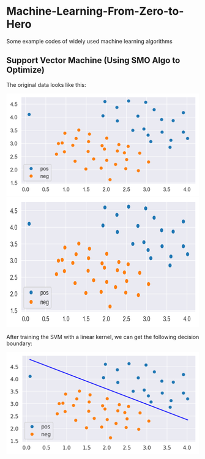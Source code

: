 # Machine-Learning-From-Zero-to-Hero
Some example codes of widely used machine learning algorithms





## Support Vector Machine (Using SMO Algo to Optimize)
The original data looks like this:

![The Original Data](https://github.com/GuoshenLi/Machine-Learning-From-Zero-to-Hero/blob/main/svm/data_linear.png)
<img src = https://github.com/GuoshenLi/Machine-Learning-From-Zero-to-Hero/blob/main/svm/data_linear.png width = '600' height = '340'/><br/>

After training the SVM with a linear kernel, we can get the following decision boundary:

![The Decision Boundary](https://github.com/GuoshenLi/Machine-Learning-From-Zero-to-Hero/blob/main/svm/svm_linear.png)
